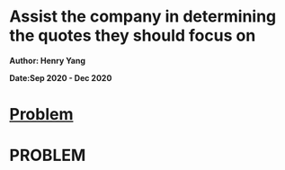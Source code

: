 # Assist the company in determining the quotes they should focus on

**Author: Henry Yang**

**Date:Sep 2020 - Dec 2020**

# [Problem](#problem)
























# PROBLEM
























